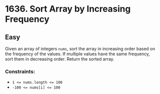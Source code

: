 # 1636. Sort Array by Increasing Frequency

## Easy

Given an array of integers `nums`, sort the array in increasing order based on the frequency of the values. If multiple
values have the same frequency, sort them in decreasing order. Return the sorted array.

### Constraints:

- `1 <= nums.length <= 100`
- `-100 <= nums[i] <= 100`
